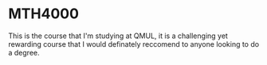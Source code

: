 # MTH4000
This is the course that I'm studying at QMUL, it is a challenging yet rewarding course that I would definately reccomend to anyone looking to do a degree.
